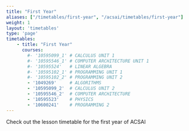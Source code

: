 ```yaml
---
title: "First Year"
aliases: ["/timetables/first-year", "/acsai/timetables/first-year"]
weight: 1
layout: 'timetables'
type: 'page'
timetables:
    - title: "First Year"
      courses: 
        #- '10595099_1' # CALCULUS UNIT 1
        #- '10595546_1' # COMPUTER ARCHITECTURE UNIT 1
        #- '10595524'   # LINEAR ALGEBRA
        #- '10595102_1' # PROGRAMMING UNIT 1
        #- '10595102_2' # PROGRAMMING UNIT 2
        - '1049269'     # ALGORITHMS
        - '10595099_2'  # CALCULUS UNIT 2
        - '10595546_2'  # COMPUTER ARCHITECTURE
        - '10595523'    # PHYSICS
        - '10600241'    # PROGRAMMING 2
---
```


Check out the lesson timetable for the first year of ACSAI
